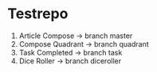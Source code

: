 # Testrepo

1. Article Compose -> branch master
2. Compose Quadrant -> branch quadrant
3. Task Completed -> branch task
4. Dice Roller -> branch diceroller
